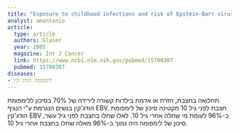 ```yaml
---
title: "Exposure to childhood infections and risk of Epstein-Barr virus--defined Hodgkin's lymphoma in women"
analyst: amantonio
article:
  type: article
  authors: Glaser
  year: 2005
  magazine: Int J Cancer
  link: https://www.ncbi.nlm.nih.gov/pubmed/15700307
  pubmed: 15700307
diseases:
- לימפומת הודג'קין
---
```


תחלואה בחצבת, חזרת או אדמת בילדות קשורה לירידה של 70% בסיכון ללימפומת הודג'קין בנשים הנגרמת ע"י הנגיף EBV.
חצבת לפני גיל 10 מקטינה סיכון של לימפומת הודג'קין EBV ב-96% לעומת מי שחלה אחרי גיל 10.
לאלו שחלו בחצבת לפני גיל עשר, סיכון של לימפומה היה נמוך ב-96% מאלה שחלו בחצבת אחרי גיל 10.
